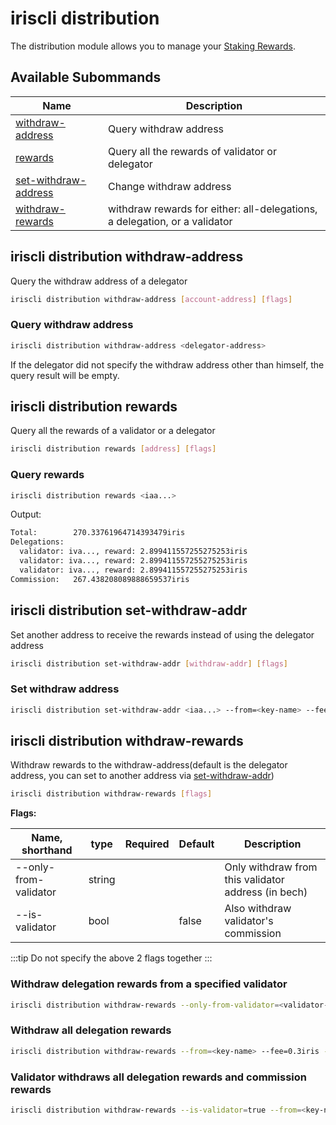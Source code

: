 # iriscli distribution

The distribution module allows you to manage your [Staking Rewards](../concepts/general-concepts.md#staking-rewards).

## Available Subommands

| Name                                                         | Description                                                  |
| ------------------------------------------------------------ | ------------------------------------------------------------ |
| [withdraw-address](#iriscli-distribution-withdraw-address)   | Query withdraw address                                       |
| [rewards](#iriscli-distribution-rewards)                     | Query all the rewards of validator or delegator              |
| [set-withdraw-address](#iriscli-distribution-set-withdraw-addr) | Change withdraw address                                      |
| [withdraw-rewards](#iriscli-distribution-withdraw-rewards)   | withdraw rewards for either: all-delegations, a delegation, or a validator |

## iriscli distribution withdraw-address

Query the withdraw address of a delegator

```bash
iriscli distribution withdraw-address [account-address] [flags]
```

### Query withdraw address

```bash
iriscli distribution withdraw-address <delegator-address>
```

If the delegator did not specify the withdraw address other than himself, the query result will be empty.

## iriscli distribution rewards

Query all the rewards of a validator or a delegator

```bash
iriscli distribution rewards [address] [flags]
```

### Query rewards

```bash
iriscli distribution rewards <iaa...>
```

Output:

```bash
Total:        270.33761964714393479iris
Delegations:  
  validator: iva..., reward: 2.899411557255275253iris
  validator: iva..., reward: 2.899411557255275253iris
  validator: iva..., reward: 2.899411557255275253iris
Commission:   267.438208089888659537iris
```

## iriscli distribution set-withdraw-addr

Set another address to receive the rewards instead of using the delegator address

```bash
iriscli distribution set-withdraw-addr [withdraw-addr] [flags]
```

### Set withdraw address

```bash
iriscli distribution set-withdraw-addr <iaa...> --from=<key-name> --fee=0.3iris --chain-id=irishub
```

## iriscli distribution withdraw-rewards

Withdraw rewards to the withdraw-address(default is the delegator address, you can set to another address via [set-withdraw-addr](#iriscli-distribution-set-withdraw-addr))

```bash
iriscli distribution withdraw-rewards [flags]
```

**Flags:**

| Name, shorthand       | type   | Required | Default  | Description                                                         |
| --------------------- | -----  | -------- | -------- | ------------------------------------------------------------------- |
| --only-from-validator | string |          |          | Only withdraw from this validator address (in bech)                 |
| --is-validator        | bool   |          | false    | Also withdraw validator's commission                                |

:::tip
Do not specify the above 2 flags together
:::

### Withdraw delegation rewards from a specified validator

```bash
iriscli distribution withdraw-rewards --only-from-validator=<validator-address> --from=<key-name> --fee=0.3iris --chain-id=irishub
```

### Withdraw all delegation rewards

```bash
iriscli distribution withdraw-rewards --from=<key-name> --fee=0.3iris --chain-id=irishub
```

### Validator withdraws all delegation rewards and commission rewards

```bash
iriscli distribution withdraw-rewards --is-validator=true --from=<key-name> --fee=0.3iris --chain-id=irishub
```
